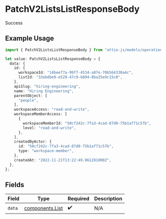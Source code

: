 # PatchV2ListsListResponseBody

Success

## Example Usage

```typescript
import { PatchV2ListsListResponseBody } from "attio-js/models/operations";

let value: PatchV2ListsListResponseBody = {
  data: {
    id: {
      workspaceId: "14beef7a-99f7-4534-a87e-70b564330a4c",
      listId: "33ebdbe9-e529-47c9-b894-0ba25e9c15c0",
    },
    apiSlug: "hiring-engineering",
    name: "Hiring Engineering",
    parentObject: [
      "people",
    ],
    workspaceAccess: "read-and-write",
    workspaceMemberAccess: [
      {
        workspaceMemberId: "50cf242c-7fa3-4cad-87d0-75b1af71c57b",
        level: "read-and-write",
      },
    ],
    createdByActor: {
      id: "50cf242c-7fa3-4cad-87d0-75b1af71c57b",
      type: "workspace-member",
    },
    createdAt: "2022-11-21T13:22:49.061281000Z",
  },
};
```

## Fields

| Field                                              | Type                                               | Required                                           | Description                                        |
| -------------------------------------------------- | -------------------------------------------------- | -------------------------------------------------- | -------------------------------------------------- |
| `data`                                             | [components.List](../../models/components/list.md) | :heavy_check_mark:                                 | N/A                                                |